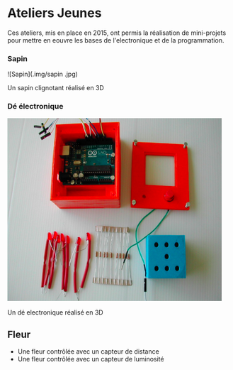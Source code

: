 # Ateliers Jeunes

Ces ateliers, mis en place en 2015, ont permis la réalisation de mini-projets pour mettre en eouvre les bases de l'electronique et de la programmation.

### Sapin

![Sapin](.img/sapin .jpg)

Un sapin clignotant réalisé en 3D

### Dé électronique

![Dé](.img/dé.png)

Un dé electronique réalisé en 3D

## Fleur 

- Une fleur contrôlée avec un capteur de distance
- Une fleur contrôlée avec un capteur de luminosité
